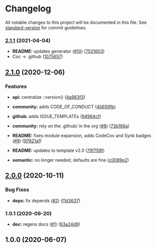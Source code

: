# Changelog

All notable changes to this project will be documented in this file. See [standard-version](https://github.com/conventional-changelog/standard-version) for commit guidelines.

### [2.1.1](https://github.com/p6m7g8/p6df-oci/compare/v2.1.0...v2.1.1) (2021-04-04)


* **README:** updates generator ([#10](https://github.com/p6m7g8/p6df-oci/issues/10)) ([7531603](https://github.com/p6m7g8/p6df-oci/commit/7531603214b4fa01d4469af4e6fd1a15f3cc1a11))
* Coc -> .github ([1075657](https://github.com/p6m7g8/p6df-oci/commit/107565701153cce99757f2d5c65f8b670a27e023))

## [2.1.0](https://github.com/p6m7g8/p6df-oci/compare/v2.0.0...v2.1.0) (2020-12-06)


### Features

* **api:** centralize ::version() ([4a983f3](https://github.com/p6m7g8/p6df-oci/commit/4a983f3b8f2502aaf881b58c2b64f65b3aa11c49))
* **community:** adds CODE_OF_CONDUCT ([4b659fb](https://github.com/p6m7g8/p6df-oci/commit/4b659fb442cf556b51dccacd820c11a8e7cd95ad))
* **github:** adds ISSUE_TEMPLATEs ([94964cf](https://github.com/p6m7g8/p6df-oci/commit/94964cf79fcab1c456b803392bbb85ec8eda2bc3))


* **community:** rely on the .github/ in the org ([#8](https://github.com/p6m7g8/p6df-oci/issues/8)) ([73b166a](https://github.com/p6m7g8/p6df-oci/commit/73b166abd542a7916696f1f964e65edb273b5bbf))
* **README:** fixes module expansion, adds CodeCov and Synk badges ([#9](https://github.com/p6m7g8/p6df-oci/issues/9)) ([97821a1](https://github.com/p6m7g8/p6df-oci/commit/97821a1da78e63f2443783a08605cdd89b604b93))
* **README:** updates to template v2.0 ([79f759f](https://github.com/p6m7g8/p6df-oci/commit/79f759fe149a244c367e49d5e78b3a9fd118c41c))
* **semantic:** no longer needed, defaults are fine ([c0089e2](https://github.com/p6m7g8/p6df-oci/commit/c0089e26309fef9d53e17950dd79e721045db7b8))

## [2.0.0](https://github.com/p6m7g8/p6df-oci/compare/v1.0.1...v2.0.0) (2020-10-11)


### Bug Fixes

* **deps:** fix depends ([#2](https://github.com/p6m7g8/p6df-oci/issues/2)) ([f1d3637](https://github.com/p6m7g8/p6df-oci/commit/f1d36377d793ea18c36c008c1fe270875a60e099))

### 1.0.1 (2020-09-20)


* **doc:** regens docs ([#1](https://github.com/p6m7g8/p6df-oci/issues/1)) ([63a24d9](https://github.com/p6m7g8/p6df-oci/commit/63a24d9d2a4a93094af57feac6e00cdb17067da8))

## 1.0.0 (2020-06-07)
